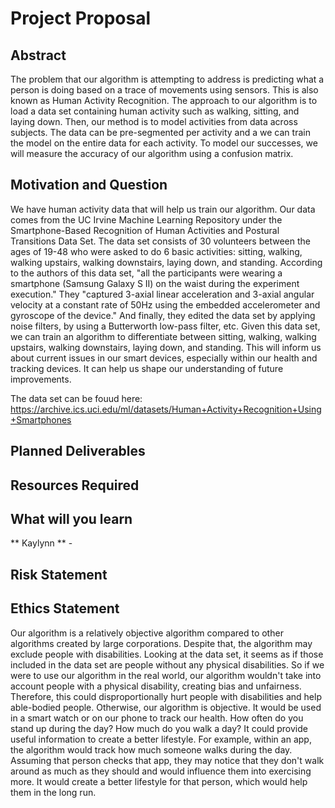 # Project Proposal

## Abstract

The problem that our algorithm is attempting to address is predicting what a person is doing based on a trace of movements using sensors. This is also known as Human Activity Recognition. The approach to our algorithm is to load a data set containing human activity such as walking, sitting, and laying down. Then, our method is to model activities from data across subjects. The data can be pre-segmented per activity and a we can train the model on the entire data for each activity. To model our successes, we will measure the accuracy of our algorithm using a confusion matrix. 

## Motivation and Question

We have human activity data that will help us train our algorithm. Our data comes from the UC Irvine Machine Learning Repository under the 
Smartphone-Based Recognition of Human Activities and Postural Transitions Data Set. The data set consists of 30 volunteers between the ages of 19-48 who were asked to do 6 basic activities: sitting, walking, walking upstairs, walking downstairs, laying down, and standing. According to the authors of this data set, "all the participants were wearing a smartphone (Samsung Galaxy S II) on the waist during the experiment execution." They "captured 3-axial linear acceleration and 3-axial angular velocity at a constant rate of 50Hz using the embedded accelerometer and gyroscope of the device." And finally, they edited the data set by applying noise filters, by using a Butterworth low-pass filter, etc. 
Given this data set, we can train an algorithm to differentiate between sitting, walking, walking upstairs, walking downstairs, laying down, and standing. This will inform us about current issues in our smart devices, especially within our health and tracking devices. It can help us shape our understanding of future improvements. 

The data set can be fouud here: https://archive.ics.uci.edu/ml/datasets/Human+Activity+Recognition+Using+Smartphones

## Planned Deliverables

## Resources Required

## What will you learn

** Kaylynn ** - 

## Risk Statement

## Ethics Statement

Our algorithm is a relatively objective algorithm compared to other algorithms created by large corporations. Despite that, the algorithm may exclude people with disabilities. Looking at the data set, it seems as if those included in the data set are people without any physical disabilities. So if we were to use our algorithm in the real world, our algorithm wouldn't take into account people with a physical disability, creating bias and unfairness. Therefore, this could disproportionally hurt people with disabilities and help able-bodied people.
Otherwise, our algorithm is objective. It would be used in a smart watch or on our phone to track our health. How often do you stand up during the day? How much do you walk a day? It could provide useful information to create a better lifestyle. For example, within an app, the algorithm would track how much someone walks during the day. Assuming that person checks that app, they may notice that they don't walk around as much as they should and would influence them into exercising more. It would create a better lifestyle for that person, which would help them in the long run. 
